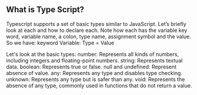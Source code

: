 ## What is Type Script?

Typescript supports a set of basic types similar to JavaScript. 
Let’s briefly look at each and how to declare each. 
Note how each has the variable key word, variable name, a colon, type name, 
assignment symbol and the value.
So we have: keyword Variable: Type = Value

Let's look at the basic types:
    number: Represents all kinds of numbers, including integers and floating-point numbers.
    string: Represents textual data.
    boolean: Represents true or false.
    null and undefined: Represent absence of value.
    any: Represents any type and disables type checking.
    unknown: Represents any type but is safer than any.
    void: Represents the absence of any type, commonly used in functions that do not return a value.